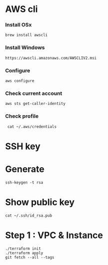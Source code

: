 # AWS cli
### Install OSx
```
brew install awscli
```
### Install Windows
```
https://awscli.amazonaws.com/AWSCLIV2.msi
```
### Configure
```
aws configure
```
### Check current account
```
aws sts get-caller-identity
```
### Check profile
```
 cat ~/.aws/credentials
```
# SSH key
# Generate
```
ssh-keygen -t rsa
```
# Show public key
```
cat ~/.ssh/id_rsa.pub
```
# Step 1 : VPC & Instance
```
./terraform init
./terraform apply
git fetch --all --tags
```
